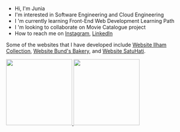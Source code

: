 -  Hi, I'm Junia
-  I'm interested in Software Engineering and Cloud Engineering
-  I 'm currently learning Front-End Web Development Learning Path
-  I 'm looking to collaborate on Movie Catalogue project
-  How to reach me on 
<a href="https://www.instagram.com/juniavitasari7/" target="_blank">Instagram</a>, 
<a href="https://www.linkedin.com/in/junia-vitasari-1918a8252/" target="_blank">LinkedIn</a>

Some of the websites that I have developed include
[Website Ilham Collection](http://ilhamcollection.42web.io/home.php),
[Website Bund's Bakery](https://bundsbakery.000webhostapp.com/), and
[Website SatuHati](https://satuhati.site/).

<a href="https://github.com/Junia0806">
  <img height="180em" src="https://github-readme-stats-eight-theta.vercel.app/api?username=dimasmds&show_icons=true&theme=algolia&include_all_commits=true&count_private=true"/>
  <img height="180em" src="https://github-readme-stats-eight-theta.vercel.app/api/top-langs/?username=dimasmds&layout=compact&langs_count=8&theme=algolia"/>
</a>
</p>
